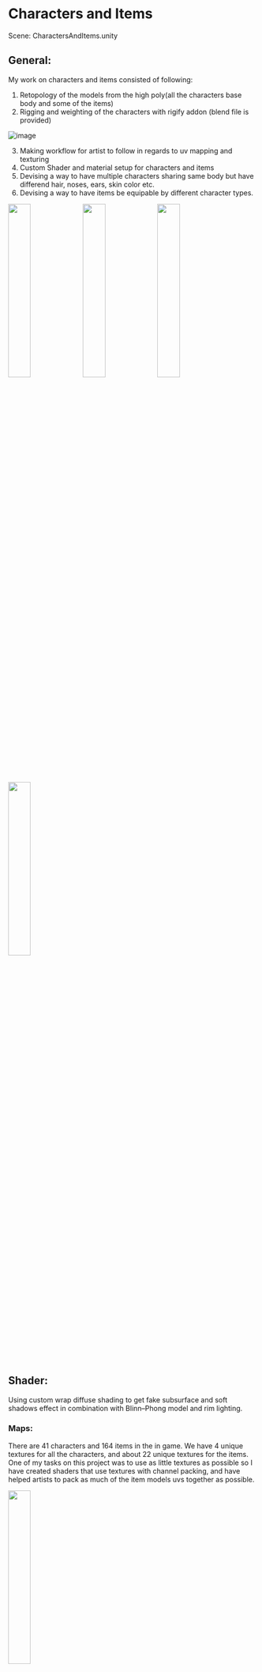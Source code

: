 # Characters and Items

Scene: CharactersAndItems.unity

## General:

My work on characters and items consisted of following:
1. Retopology of the models from the high poly(all the characters base body and some of the items)
2. Rigging and weighting of the characters with rigify addon (blend file is provided)

![image](https://user-images.githubusercontent.com/16105403/200188851-72e8aece-05d9-430e-ad4c-744fe07a2531.png)

3. Making workflow for artist to follow in regards to uv mapping and texturing
4. Custom Shader and material setup for characters and items
5. Devising a way to have multiple characters sharing same body but have differend hair, noses, ears, skin color etc.
6. Devising a way to have items be equipable by different character types.

<img src="https://user-images.githubusercontent.com/16105403/200189468-bc3b792e-fce3-45f4-a370-4b55b08267e5.png" width=30% height=30%><img src="https://user-images.githubusercontent.com/16105403/200189498-dfbd269b-5002-4067-8fc8-775f204e15a5.png" width=30% height=30%><img src="https://user-images.githubusercontent.com/16105403/200189542-40d2b5f7-2010-40d6-bbb1-9ea238aa9df4.png" width=30% height=30%><img src="https://user-images.githubusercontent.com/16105403/200189780-465b8e93-f574-40c9-aa44-feac05277629.png" width=30% height=30%>


## Shader:

Using custom wrap diffuse shading to get fake subsurface and soft shadows effect in combination with Blinn–Phong model and rim lighting.

### Maps:

There are 41 characters and 164 items in the in game.
We have 4 unique textures for all the characters, and about 22 unique textures for the items. One of my tasks on this project was to use as little textures as possible so I have created shaders that use textures with channel packing, and have helped artists to pack as much of the item models uvs together as possible.

<img src="https://user-images.githubusercontent.com/16105403/200190487-7ff33f27-d398-4e06-8b08-4c7ea82078c8.png" width=30% height=30%>

1. Materials use one _NAC texture which holds X and Y compnents of the baked normals in the red and green channel and ambient occlusion in the blue channel, and finally curvature in the alpha channel. Z compnenent of the normal is reconstructed in the fragment shader using the formula: `sqrt(1 - x^2 - y^2)`

https://user-images.githubusercontent.com/16105403/200189011-af38c742-3ceb-4674-a5d1-a463ac5cc08a.mp4

2. Mask map if item/character needs to have different colors on different parts of the model

### Curvature:

Curvature maps are blended in as a subtle effect to make the model features more pronounced.

<img width="250" alt="c1bc3c882ba21d79aec3e2441a09a6ee" src="https://user-images.githubusercontent.com/16105403/200187897-cfc501b8-1df0-4b0f-8b19-77ac7ffc0293.png"><img width="250" alt="2e6a0755bd578a6e995520b19243d6e1" src="https://user-images.githubusercontent.com/16105403/200187900-276fd1e1-1cbc-4f48-ba4a-be518027da7e.png">

Finally there is small vertical gradient across the model (which ideally would be in object space but since in this game objects never go below 0 in y direction I never bothered)

<img src="https://user-images.githubusercontent.com/16105403/200188105-6c346601-a3b6-4140-8e31-bf7c9843ee77.png" width=30% height=30%><img src="https://user-images.githubusercontent.com/16105403/200188127-0f45e0f3-d251-439a-8af4-8d8bae8d2e2e.png" width=30% height=30%>

Shader also has secondary outline pass implemented using inverted hull approach which can be disabled with the `NO_OUTLINE` define.

<img src="https://user-images.githubusercontent.com/16105403/200188791-14d340d5-6cc7-4847-b85c-8252423b8914.png" width=30% height=30%>











